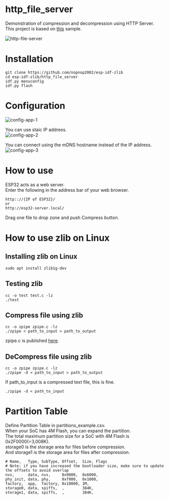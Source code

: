# http_file_server   
Demonstration of compression and decompression using HTTP Server.   
This project is based on [this](https://github.com/espressif/esp-idf/tree/master/examples/protocols/http_server/file_serving) sample.   

![http-file-server](https://github.com/nopnop2002/esp-idf-zlib/assets/6020549/915d930d-2651-4277-b8bb-1b110fd4bb45)

# Installation

```
git clone https://github.com/nopnop2002/esp-idf-zlib
cd esp-idf-zlib/http_file_server
idf.py menuconfig
idf.py flash
```

# Configuration
![config-app-1](https://github.com/nopnop2002/esp-idf-zlib/assets/6020549/ab1b777a-2ea0-4d75-a22d-59027a4c54cc)

You can use staic IP address.   
![config-app-2](https://github.com/nopnop2002/esp-idf-zlib/assets/6020549/defd2b59-6ccf-41c4-adde-10532b74de34)

You can connect using the mDNS hostname instead of the IP address.   
![config-app-3](https://github.com/nopnop2002/esp-idf-zlib/assets/6020549/0a7fc562-0f00-4d0c-a077-f968643be074)


# How to use
ESP32 acts as a web server.   
Enter the following in the address bar of your web browser.   
```
http:://{IP of ESP32}/
or
http://esp32-server.local/
```

Drag one file to drop zone and push Compress button.   

# How to use zlib on Linux

## Installing zlib on Linux   
```
sudo apt install zlib1g-dev
```

## Testing zlib   
```
cc -o test test.c -lz
./test
```

## Compress file using zlib
```
cc -o zpipe zpipe.c -lz
./zpipe < path_to_input > path_to_output
```

zpipe.c is published [here](https://www.zlib.net/zpipe.c).   

## DeCompress file using zlib
```
cc -o zpipe zpipe.c -lz
./zpipe -d < path_to_input > path_to_output
```

If path_to_input is a compressed text file, this is fine.   
```
./zpipe -d < path_to_input
```

# Partition Table
Define Partition Table in partitions_example.csv.   
When your SoC has 4M Flash, you can expand the partition.   
The total maximum partition size for a SoC with 4M Flash is 0x2F0000(=3,008K).   
storage0 is the storage area for files before compression.   
And storage1 is the storage area for files after compression.   
```
# Name,   Type, SubType, Offset,  Size, Flags
# Note: if you have increased the bootloader size, make sure to update the offsets to avoid overlap
nvs,      data, nvs,     0x9000,  0x6000,
phy_init, data, phy,     0xf000,  0x1000,
factory,  app,  factory, 0x10000, 1M,
storage0, data, spiffs,  ,        384K,
storage1, data, spiffs,  ,        384K,
```
